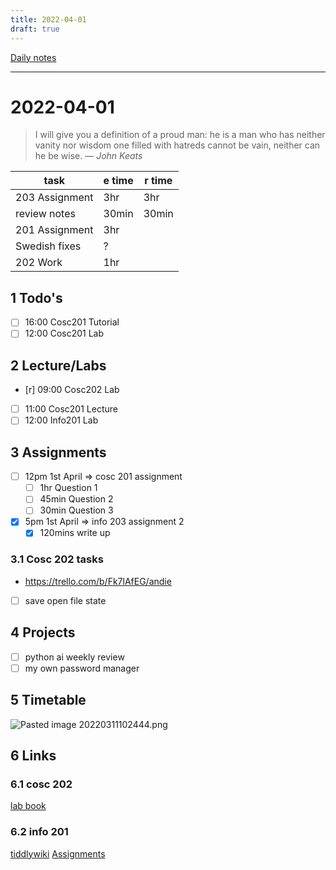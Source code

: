 ```yaml
---
title: 2022-04-01
draft: true
---
```

[Daily notes](out/notes/daily-notes.md)

---

# 2022-04-01
> I will give you a definition of a proud man: he is a man who has neither vanity nor wisdom one filled with hatreds cannot be vain, neither can he be wise.
> — <cite>John Keats</cite>

| task                     | e time | r time |
| ------------------------ | ------ | ------ |
| 203 Assignment           | 3hr    | 3hr    |
| review notes             | 30min  | 30min  |
| 201 Assignment           | 3hr    |        |
| Swedish fixes            | ?      |        |
| 202 Work                 | 1hr    |        |

## 1 Todo's
- [ ] 16:00 Cosc201 Tutorial
- [ ] 12:00 Cosc201 Lab

## 2 Lecture/Labs
- [r] 09:00 Cosc202 Lab
- [ ] 11:00 Cosc201 Lecture
- [ ] 12:00 Info201 Lab

## 3 Assignments
- [ ] 12pm 1st April       ⇒ cosc 201 assignment
	- [ ] 1hr Question 1
	- [ ] 45min Question 2
	- [ ] 30min Question 3
- [x] 5pm 1st April       ⇒ info 203 assignment 2
	- [x] 120mins write up

### 3.1 Cosc 202 tasks
- https://trello.com/b/Fk7lAfEG/andie
- [ ] save open file state

## 4 Projects
- [ ] python ai weekly review
- [ ] my own password manager

## 5 Timetable
![Pasted image 20220311102444.png](None)

## 6 Links
### 6.1 cosc 202 
[lab book](https://cosc202.cspages.otago.ac.nz/lab-book/COSC202LabBook.pdf)

### 6.2 info 201
[tiddlywiki](https://isgb.otago.ac.nz/infosci/INFO201/labs_release/raw/master/output/info201_labs.html#)
[Assignments](https://isgb.otago.ac.nz/info201/shared/assignments_release/raw/master/output/INFO201_Assignments.html)
